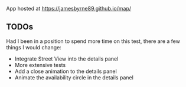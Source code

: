 App hosted at https://jamesbyrne89.github.io/map/

## TODOs

Had I been in a position to spend more time on this test, there are a few things I would change:

- Integrate Street View into the details panel
- More extensive tests
- Add a close animation to the details panel
- Animate the availability circle in the details panel
